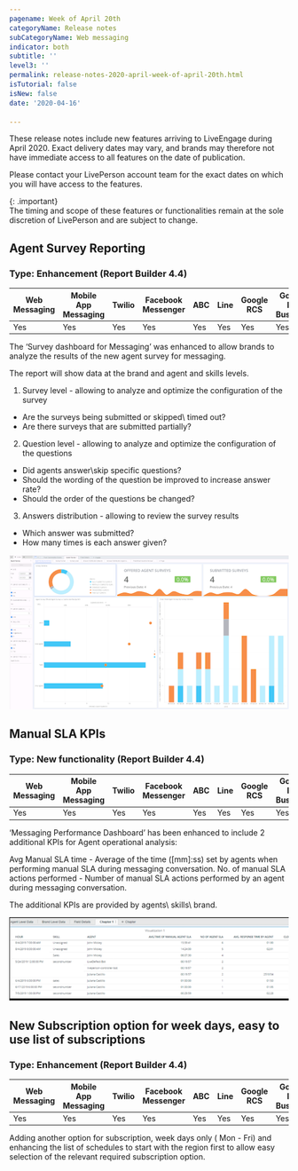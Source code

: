 ```yaml
---
pagename: Week of April 20th
categoryName: Release notes
subCategoryName: Web messaging
indicator: both
subtitle: ''
level3: ''
permalink: release-notes-2020-april-week-of-april-20th.html
isTutorial: false
isNew: false
date: '2020-04-16'

---
```


These release notes include new features arriving to LiveEngage during April 2020. Exact delivery dates may vary, and brands may therefore not have immediate access to all features on the date of publication.

Please contact your LivePerson account team for the exact dates on which you will have access to the features.

{: .important}  
The timing and scope of these features or functionalities remain at the sole discretion of LivePerson and are subject to change.

## Agent Survey Reporting
### Type: Enhancement (Report Builder 4.4)

<div class="tablecontainer">
<table class="releasenotes">
<thead>
<tr class="categoryrow">
<th>Web Messaging</th>
<th>Mobile App Messaging</th>
<th>Twilio</th>
<th>Facebook Messenger</th>
<th>ABC</th>
<th>Line</th>
<th>Google RCS</th>
<th>Google My Business</th>
<th>WhatsApp Business</th>
<th>CM</th>
<th>WeChat</th>
<th>Chat</th>
</tr>
</thead>
<tbody>
<tr>
<td>Yes</td>
<td>Yes</td>
<td>Yes</td>
<td>Yes</td>
<td>Yes</td>
<td>Yes</td>
<td>Yes</td>
<td>Yes</td>
<td>Yes</td>
<td>Yes</td>
<td>Yes</td>
<td>No</td>
</tr>
</tbody>
</table>
</div>

The ‘Survey dashboard for Messaging’ was enhanced to allow brands to analyze the results of the new agent survey for messaging.

The report will show data at the brand and agent and skills levels.
1. Survey level - allowing to analyze and optimize the configuration of the survey
* Are the surveys being submitted or skipped\ timed out?
* Are there surveys that are submitted partially?
2. Question level - allowing to analyze and optimize the configuration of the questions
* Did agents answer\skip specific questions? 
* Should the wording of the question be improved to increase answer rate?
* Should the order of the questions be changed?  
3. Answers distribution - allowing to review the survey results
* Which answer was submitted? 
* How many times is each answer given? 

![](img/RB4.4_1_April20.png)

## Manual SLA KPIs
### Type: New functionality (Report Builder 4.4)

<div class="tablecontainer">
<table class="releasenotes">
<thead>
<tr class="categoryrow">
<th>Web Messaging</th>
<th>Mobile App Messaging</th>
<th>Twilio</th>
<th>Facebook Messenger</th>
<th>ABC</th>
<th>Line</th>
<th>Google RCS</th>
<th>Google My Business</th>
<th>WhatsApp Business</th>
<th>CM</th>
<th>WeChat</th>
<th>Chat</th>
</tr>
</thead>
<tbody>
<tr>
<td>Yes</td>
<td>Yes</td>
<td>Yes</td>
<td>Yes</td>
<td>Yes</td>
<td>Yes</td>
<td>Yes</td>
<td>Yes</td>
<td>Yes</td>
<td>Yes</td>
<td>Yes</td>
<td>No</td>
</tr>
</tbody>
</table>
</div>

‘Messaging Performance Dashboard’ has been enhanced to include 2 additional KPIs for Agent operational analysis:

Avg Manual SLA time - Average of the time ([mm]:ss) set by agents when performing manual SLA during messaging conversation.
No. of manual SLA actions performed - Number of manual SLA actions performed by an agent  during messaging conversation.

The additional KPIs are provided by agents\ skills\ brand.

![](img/RB4.4_2_April20th.png)

## New Subscription option for week days, easy to use list of subscriptions
### Type: Enhancement (Report Builder 4.4)

<div class="tablecontainer">
<table class="releasenotes">
<thead>
<tr class="categoryrow">
<th>Web Messaging</th>
<th>Mobile App Messaging</th>
<th>Twilio</th>
<th>Facebook Messenger</th>
<th>ABC</th>
<th>Line</th>
<th>Google RCS</th>
<th>Google My Business</th>
<th>WhatsApp Business</th>
<th>CM</th>
<th>WeChat</th>
<th>Chat</th>
</tr>
</thead>
<tbody>
<tr>
<td>Yes</td>
<td>Yes</td>
<td>Yes</td>
<td>Yes</td>
<td>Yes</td>
<td>Yes</td>
<td>Yes</td>
<td>Yes</td>
<td>Yes</td>
<td>Yes</td>
<td>Yes</td>
<td>Yes</td>
</tr>
</tbody>
</table>
</div>

Adding another option for subscription, week days only ( Mon - Fri) and enhancing the list of schedules to start with the region first to allow easy selection of the relevant required subscription option.

